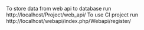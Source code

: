 To store data from web api to database run http://localhost/Project/web_api/
To use CI project run http://localhost/webapi/index.php/Webapi/register/
